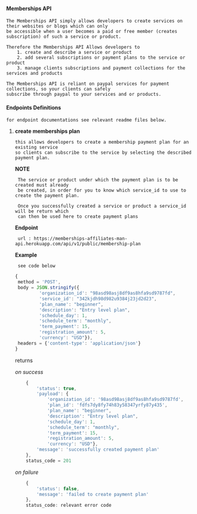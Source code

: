 #### Memberships API 
    The Memberships API simply allows developers to create services on their websites or blogs which can only 
    be accessible when a user becomes a paid or free member (creates subscription) of such a service or product. 
    
    Therefore the Memberships API Allows developers to 
        1. create and describe a service or product
        2. add several subscriptions or payment plans to the service or product
        3. manage clients subscriptions and payment collections for the services and products
    
    The Memberships API is reliant on paypal services for payment collections, so your clients can safely 
    subscribe through paypal to your services and or products.


#### Endpoints Definitions
    for endpoint documentations see relevant readme files below.

1. **create memberships plan**
   
       this allows developers to create a membership payment plan for an existing service 
       so clients can subscribe to the service by selecting the described payment plan.
   
    **NOTE**
   
        The service or product under which the payment plan is to be created must already 
        be created, in order for you to know which service_id to use to create the payment plan.
   
        Once you successfully created a service or product a service_id will be return which 
        can then be used here to create payment plans
   
    **Endpoint**     
   
        url : https://memberships-affiliates-man-api.herokuapp.com/api/v1/public/membership-plan
    
    **Example**
   
        see code below 
   
   ```javascript
   {
    method = 'POST',
    body = JSON.stringify({ 
            'organization_id': "98asd98asj8df9as8hfa9sd9787fd",
            'service_id': "342kjdh98d982u9384j23jd2d23",
            'plan_name': "beginner",
            'description': "Entry level plan",
            'schedule_day': 1,
            'schedule_term': "monthly",
            'term_payment': 15,
            'registration_amount': 5,
            'currency': "USD"}),
    headers = {'content-type': 'application/json'}       
   }
   ```
   

    returns 
    
    _on success_

    ```javascript 
        {
            'status': true,
            'payload': {
                'organization_id': '98asd98asj8df9as8hfa9sd9787fd',
                'plan_id': 'fdfs7dy8fy74h83y58347yrfy87y435',
                'plan_name': "beginner",
                'description': "Entry level plan",
                'schedule_day': 1,
                'schedule_term': "monthly",
                'term_payment': 15,
                'registration_amount': 5,
                'currency': "USD"},
            'message': 'successfully created payment plan'
        },
        status_code = 201
    ```

    _on failure_ 
    
    ```javascript 
        {
            'status': false,
            'message': 'failed to create payment plan'
        },
        status_code: relevant error code
    ```
       